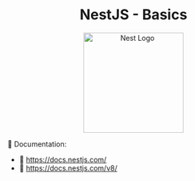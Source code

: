 <div align="center">
<h1>NestJS - Basics</h1>
<p>
  <img src="https://nestjs.com/img/logo-small.svg" width="200" alt="Nest Logo" />
</p>
</div>

:open_book: Documentation:
- :red_circle: https://docs.nestjs.com/
- :red_circle: https://docs.nestjs.com/v8/
